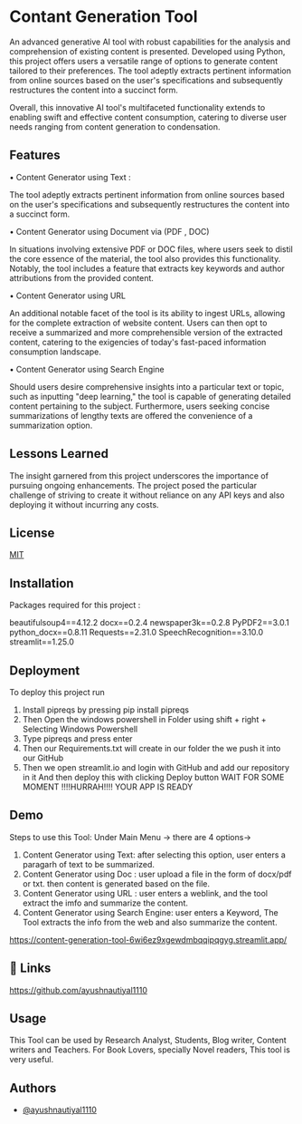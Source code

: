 
# Contant Generation Tool

 An advanced generative AI tool with robust capabilities for the analysis and comprehension of existing content is presented. Developed using Python, this project offers users a versatile range of options to generate content tailored to their preferences. The tool adeptly extracts pertinent information from online sources based on the user's specifications and subsequently restructures the content into a succinct form.
 
 Overall, this innovative AI tool's multifaceted functionality extends to enabling swift and effective content consumption, catering to diverse user needs ranging from content generation to condensation.

## Features

•	Content Generator using Text : 

The tool adeptly extracts pertinent information from online sources based on the user's specifications and subsequently restructures the content into a succinct form.

•	Content Generator  using Document via (PDF , DOC)

In situations involving extensive PDF or DOC files, where users seek to distil the core essence of the material, the tool also provides this functionality. Notably, the tool includes a feature that extracts key keywords and author attributions from the provided content.

•	Content Generator using URL

An additional notable facet of the tool is its ability to ingest URLs, allowing for the complete extraction of website content. Users can then opt to receive a summarized and more comprehensible version of the extracted content, catering to the exigencies of today's fast-paced information consumption landscape.

•	Content Generator using Search Engine 

Should users desire comprehensive insights into a particular text or topic, such as inputting "deep learning," the tool is capable of generating detailed content pertaining to the subject. Furthermore, users seeking concise summarizations of lengthy texts are offered the convenience of a summarization option.

## Lessons Learned
 

The insight garnered from this project underscores the importance of pursuing ongoing enhancements. The project posed the particular challenge of striving to create it without reliance on any API keys and also deploying it without incurring any costs.

## License

[MIT](https://choosealicense.com/licenses/mit/)


## Installation

Packages required for this project :

 
beautifulsoup4==4.12.2
docx==0.2.4
newspaper3k==0.2.8
PyPDF2==3.0.1
python_docx==0.8.11
Requests==2.31.0
SpeechRecognition==3.10.0
streamlit==1.25.0

## Deployment

To deploy this project run



1)	Install pipreqs by pressing pip install pipreqs
2)	Then Open the windows powershell in Folder using shift + right + Selecting Windows Powershell 
3)	Type pipreqs and press enter 
4)	Then our Requirements.txt will create in our folder the we push it into our GitHub 
5)	Then we open streamlit.io and login with GitHub and add our repository in it 
And then deploy this with clicking Deploy button
WAIT FOR SOME MOMENT
!!!!HURRAH!!!!
YOUR APP IS READY 

## Demo

 Steps to use this Tool:
 Under Main Menu -> there are 4 options->
  1)  Content Generator using Text: after selecting this option, user enters a paragarh of text to be summarized.
  2)  Content Generator using Doc : user upload a file in the form of docx/pdf or txt. then content is generated based on the file.
  3)  Content Generator using URL : user enters a weblink, and the tool extract the imfo and summarize the content.
  4)  Content Generator using Search Engine: user enters a Keyword, The Tool extracts the info from the web and also summarize the content.

https://content-generation-tool-6wi6ez9xgewdmbqqipqgyg.streamlit.app/
## 🔗 Links
https://github.com/ayushnautiyal1110

## Usage

   This Tool can be used by Research Analyst, Students, Blog writer, Content writers and Teachers.
   For Book Lovers, specially Novel readers, This tool is very useful.

## Authors

- [@ayushnautiyal1110](https://github.com/ayushnautiyal1110)

